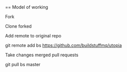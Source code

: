 
== Model of working

Fork

Clone forked

Add remote to original repo

git remote add bs https://github.com/buildstuffmq/utopia

Take changes merged pull requests

git pull bs master